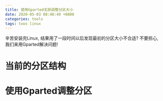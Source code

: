 ```yaml
---
title: 使用Gparted无损调整分区大小
date: 2020-05-03 08:40:49 +0800
categories: tools
tags: toos linux
---
```


辛苦安装完Linux, 结果用了一段时间以后发现最初的分区大小不合适? 不要担心, 我们来用Gparted解决问题!

# 当前的分区结构


# 使用Gparted调整分区
